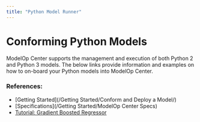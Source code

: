 ```yaml
---
title: "Python Model Runner"
---
```


# Conforming Python Models

ModelOp Center supports the management and execution of both Python 2 and Python 3 models. The below links provide information and examples on how to on-board your Python models into ModelOp Center.

### References:

- [Getting Started](/Getting Started/Conform and Deploy a Model/)
- [Specifications](/Getting Started/ModelOp Center Specs)
- [Tutorial: Gradient Boosted Regressor](https://modelop.github.io/Knowledge%20Center/Tutorials/Gradient%20Boosting%20Regressor)

